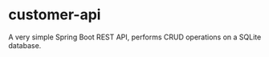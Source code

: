 # customer-api

A very simple Spring Boot REST API, performs CRUD operations on a SQLite database.



